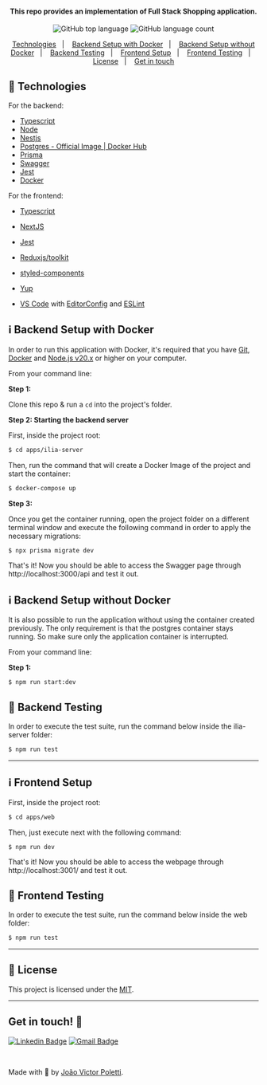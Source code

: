 <h4 align="center">
  This repo provides an implementation of Full Stack Shopping application.
</h4>
<p align="center">
  <img alt="GitHub top language" src="https://img.shields.io/github/languages/top/joao96/punch-timesheet?style=flat-square">
  <img alt="GitHub language count" src="https://img.shields.io/github/languages/count/joao96/punch-timesheet?style=flat-square">
</p>

<p align="center">
  <a href="#checkered_flag-technologies">Technologies</a>&nbsp;&nbsp;&nbsp;|&nbsp;&nbsp;&nbsp;
  <a href="#information_source-backend-setup-with-docker">Backend Setup with Docker</a>&nbsp;&nbsp;&nbsp;|&nbsp;&nbsp;&nbsp;
  <a href="#information_source-backend-setup-without-docker">Backend Setup without Docker</a>&nbsp;&nbsp;&nbsp;|&nbsp;&nbsp;&nbsp;
  <a href="#test_tube-backend-testing">Backend Testing</a>&nbsp;&nbsp;&nbsp;|&nbsp;&nbsp;&nbsp;
  <a href="#information_source-frontend-setup">Frontend Setup</a>&nbsp;&nbsp;&nbsp;|&nbsp;&nbsp;&nbsp;
  <a href="#test_tube-frontend-testing">Frontend Testing</a>&nbsp;&nbsp;&nbsp;|&nbsp;&nbsp;&nbsp;
  <a href="#page_facing_up-license">License</a>&nbsp;&nbsp;&nbsp;|&nbsp;&nbsp;&nbsp;
  <a href="#get-in-touch-monocle_face">Get in touch</a>
</p>


## :checkered_flag: Technologies
For the backend:
- [Typescript](https://www.typescriptlang.org/)
- [Node](https://nodejs.org/en/)
- [Nestjs](https://nestjs.com/)
- [Postgres - Official Image | Docker Hub](https://hub.docker.com/_/postgres)
- [Prisma](https://www.prisma.io/)
- [Swagger](https://swagger.io/specification/)
- [Jest](https://jestjs.io/)
- [Docker](https://www.docker.com/)

For the frontend:
- [Typescript](https://www.typescriptlang.org/)
- [NextJS](https://nextjs.org/)
- [Jest](https://jestjs.io/)
- [Reduxjs/toolkit](https://redux-toolkit.js.org/)
- [styled-components](https://styled-components.com/)
- [Yup](https://github.com/jquense/yup)


- [VS Code][vc] with [EditorConfig][vceditconfig] and [ESLint][vceslint]

## :information_source: Backend Setup with Docker

In order to run this application with Docker, it's required that you have [Git], [Docker] and [Node.js v20.x][nodejs] or higher on your computer. 

From your command line:

**Step 1:** 

Clone this repo & run a `cd` into the project's folder.

**Step 2: Starting the backend server** 

First, inside the project root:

```bash
$ cd apps/ilia-server
```

Then, run the command that will create a Docker Image of the project and start the container:

```bash
$ docker-compose up
```

**Step 3:** 

Once you get the container running, open the project folder on a different terminal window and execute the following command in order to apply the necessary migrations:

```bash
$ npx prisma migrate dev
```

That's it! 
Now you should be able to access the Swagger page through http://localhost:3000/api and test it out.

## :information_source: Backend Setup without Docker

It is also possible to run the application without using the container created previously. The only requirement is that the postgres container stays running. So make sure only the application container is interrupted.

From your command line:

**Step 1:** 

```bash
$ npm run start:dev
```

## :test_tube: Backend Testing

In order to execute the test suite, run the command below inside the ilia-server folder:

```bash
$ npm run test
```

---------

## :information_source: Frontend Setup

First, inside the project root:

```bash
$ cd apps/web
```

Then, just execute next with the following command:

```bash
$ npm run dev
```

That's it! 
Now you should be able to access the webpage through http://localhost:3001/ and test it out.


## :test_tube: Frontend Testing

In order to execute the test suite, run the command below inside the web folder:

```bash
$ npm run test
```

---------

## :page_facing_up: License

This project is licensed under the [MIT](LICENSE).


---------
## Get in touch! :monocle_face:

[![Linkedin Badge](https://img.shields.io/badge/-João%20Victor%20Poletti-0e76a8?style=flat-square&logo=Linkedin&logoColor=white&link=https://www.linkedin.com/in/jvpoletti/)](https://www.linkedin.com/in/jvpoletti/)
[![Gmail Badge](https://img.shields.io/badge/-jvpoletti@gmail.com-ff512f?style=flat-square&logo=Gmail&logoColor=white&link=mailto:jvpoletti@gmail.com)](mailto:jvpoletti@gmail.com)

<br />

Made with :green_heart: by [João Victor Poletti](https://github.com/joao96).

[nodejs]: https://nodejs.org/
[Git]: https://git-scm.com/
[Docker]: https://www.docker.com/
[npm]: https://www.npmjs.com/
[vc]: https://code.visualstudio.com/
[vceditconfig]: https://marketplace.visualstudio.com/items?itemName=EditorConfig.EditorConfig
[vceslint]: https://marketplace.visualstudio.com/items?itemName=dbaeumer.vscode-eslint
